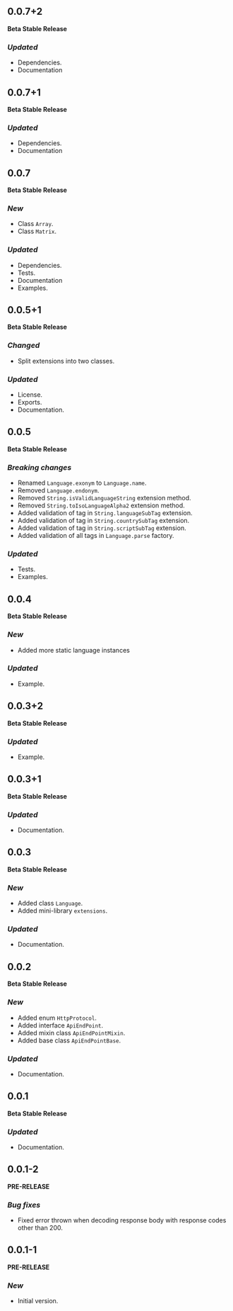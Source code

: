 <!-- 
BSD 3-Clause License
Copyright (c) 2022, GM Consult Pty Ltd
All rights reserved. 
-->

## 0.0.7+2
**Beta Stable Release**

### *Updated*
* Dependencies.
* Documentation

## 0.0.7+1
**Beta Stable Release**

### *Updated*
* Dependencies.
* Documentation

## 0.0.7
**Beta Stable Release**

### *New*
- Class `Array`.
- Class `Matrix`.

### *Updated*
* Dependencies.
* Tests.
* Documentation
* Examples.

## 0.0.5+1
**Beta Stable Release**

### *Changed*
* Split extensions into two classes.

### *Updated*
* License.
* Exports.
* Documentation.

## 0.0.5
**Beta Stable Release**

### *Breaking changes*
* Renamed `Language.exonym` to `Language.name`.
* Removed `Language.endonym`.
* Removed `String.isValidLanguageString` extension method.
* Removed `String.toIsoLanguageAlpha2` extension method.
* Added validation of tag in `String.languageSubTag` extension.
* Added validation of tag in `String.countrySubTag` extension.
* Added validation of tag in `String.scriptSubTag` extension.
* Added validation of all tags in `Language.parse` factory.

### *Updated*
* Tests.
* Examples.

## 0.0.4
**Beta Stable Release**

### *New*
* Added more static language instances

### *Updated*
* Example.

## 0.0.3+2
**Beta Stable Release**

### *Updated*
* Example.

## 0.0.3+1
**Beta Stable Release**

### *Updated*
* Documentation.

## 0.0.3
**Beta Stable Release**

### *New*
- Added class `Language`.
- Added mini-library `extensions`.

### *Updated*
* Documentation.

## 0.0.2
**Beta Stable Release**

### *New*
- Added enum `HttpProtocol`.
- Added interface `ApiEndPoint`.
- Added mixin class `ApiEndPointMixin`.
- Added base class `ApiEndPointBase`.

### *Updated*
* Documentation.

## 0.0.1
**Beta Stable Release**

### *Updated*
* Documentation.

## 0.0.1-2
**PRE-RELEASE**

### *Bug fixes*
* Fixed error thrown when decoding response body with response codes other than 200.

## 0.0.1-1
**PRE-RELEASE**

### *New*
* Initial version.